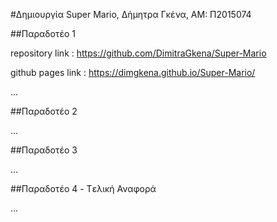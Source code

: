 #Δημιουργία Super Mario, Δήμητρα Γκένα, ΑΜ: Π2015074

##Παραδοτέο 1 

repository link : https://github.com/DimitraGkena/Super-Mario

github pages link : https://dimgkena.github.io/Super-Mario/

...

##Παραδοτέο 2

...

##Παραδοτέο 3

...

##Παραδοτέο 4 - Tελική Αναφορά

...
